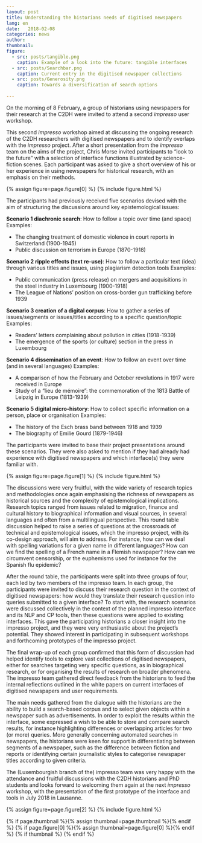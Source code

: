```yaml
---
layout: post
title: Understanding the historians needs of digitised newspapers
lang: en
date:   2018-02-08
categories: news
author: 
thumbnail:
figure:
  - src: posts/tangible.png
    caption: Example of a look into the future: tangible interfaces
  - src: posts/Searchbar.png
    caption: Current entry in the digitised newspaper collections
  - src: posts/Generosity.png
    caption: Towards a diversification of search options
 
---
```

On the morning of 8 February, a group of historians using newspapers for their research at the C2DH were invited to attend a second *impresso* user workshop.  

<!-- more -->
 
This second *impresso* workshop aimed at discussing the ongoing research of the C2DH researchers with digitised newspapers and to identify overlaps with the *impresso* project. After a short presentation from the *impresso* team on the aims of the project, Chris Morse invited participants to “look to the future” with a selection of interface functions illustrated by science-fiction scenes. Each participant was asked to give a short overview of his or her experience in using newspapers for historical research, with an emphasis on their methods.

{% assign figure=page.figure[0] %}
{% include figure.html %}


The participants had previously received five scenarios devised with the aim of structuring the discussions around key epistemological issues:

**Scenario 1 diachronic search**: How to follow a topic over time (and space)
Examples:
- The changing treatment of domestic violence in court reports in Switzerland (1900-1945)
- Public discussion on terrorism in Europe (1870-1918)

**Scenario 2 ripple effects (text re-use)**: How to follow a particular text (idea) through various titles and issues, using plagiarism detection tools
Examples:
- Public communication (press release) on mergers and acquisitions in the steel industry in Luxembourg (1900-1918)
- The League of Nations’ position on cross-border gun trafficking before 1939 
 
**Scenario 3 creation of a digital corpus**: How to gather a series of issues/segments or issues/titles according to a specific question/topic
Examples:
- Readers’ letters complaining about pollution in cities (1918-1939)
- The emergence of the sports (or culture) section in the press in Luxembourg
 
**Scenario 4 dissemination of an event**: How to follow an event over time (and in several languages)
 Examples:
- A comparison of how the February and October revolutions in 1917 were received in Europe
- Study of a “lieu de mémoire”: the commemoration of the 1813 Battle of Leipzig in Europe (1813-1939)
 
**Scenario 5 digital micro-history**: How to collect specific information on a person, place or organisation
Examples:
- The history of the Esch brass band between 1918 and 1939
- The biography of Emilie Gourd (1879-1946)
 
The participants were invited to base their project presentations around these scenarios. They were also asked to mention if they had already had experience with digitised newspapers and which interface(s) they were familiar with.
 

{% assign figure=page.figure[1] %}
{% include figure.html %}

The discussions were very fruitful, with the wide variety of research topics and methodologies once again emphasising the richness of newspapers as historical sources and the complexity of epistemological implications. Research topics ranged from issues related to migration, finance and cultural history to biographical information and visual sources, in several languages and often from a multilingual perspective. This round table discussion helped to raise a series of questions at the crossroads of technical and epistemological issues, which the impresso project, with its co-design approach, will aim to address. For instance, how can we deal with spelling variations for a given name in different languages? How can we find the spelling of a French name in a Flemish newspaper? How can we circumvent censorship, or the euphemisms used for instance for the Spanish flu epidemic?
 
After the round table, the participants were split into three groups of four, each led by two members of the impresso team. In each group, the participants were invited to discuss their research question in the context of digitised newspapers: how would they translate their research question into queries submitted to a given interface? To start with, the research scenarios were discussed collectively in the context of the planned impresso interface and its NLP and CP tools, then these questions were applied to existing interfaces.
This gave the participating historians a closer insight into the impresso project, and they were very enthusiastic about the project’s potential. They showed interest in participating in subsequent workshops and forthcoming prototypes of the impresso project.
 
The final wrap-up of each group confirmed that this form of discussion had helped identify tools to explore vast collections of digitised newspapers, either for searches targeting very specific questions, as in biographical research, or for organising the results of research on broader phenomena. The impresso team gathered direct feedback from the historians to feed the internal reflections outlined in the white papers on current interfaces of digitised newspapers and user requirements.
 
The main needs gathered from the dialogue with the historians are the ability to build a search-based corpus and to select given objects within a newspaper such as advertisements. In order to exploit the results within the interface, some expressed a wish to be able to store and compare search results, for instance highlighting differences or overlapping articles for two (or more) queries. More generally concerning automated searches in newspapers, the historians were keen for support in differentiating between segments of a newspaper, such as the difference between fiction and reports or identifying certain journalistic styles to categorise newspaper titles according to given criteria.
 
The (Luxembourgish branch of the) impresso team was very happy with the attendance and fruitful discussions with the C2DH historians and PhD students and looks forward to welcoming them again at the next *impresso* workshop, with the presentation of the first prototype of the interface and tools in July 2018 in Lausanne.
 

{% assign figure=page.figure[2] %}
{% include figure.html %}


{% if page.thumbnail %}{% assign thumbnail=page.thumbnail %}{% endif %}
{% if page.figure[0] %}{% assign thumbnail=page.figure[0] %}{% endif %}
{% if thumbnail %}
  <meta property="og:image" content="{{ thumbnail.src }}">
{% endif %}
